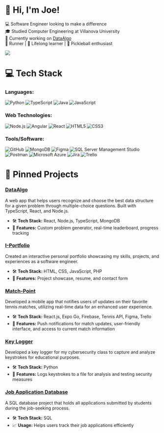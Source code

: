 # 👋 Hi, I'm Joe!
💻 Software Engineer looking to make a difference<br/>
🎓 Studied Computer Engineering at Villanova University<br/>
🎨 Currently working on [DataAlgo](https://github.com/jlopres2/data-algo)<br/>
🏃 Runner | 🧠 Lifelong learner | 🏓 Pickleball enthusiast

<!-- GitHub stats from https://github.com/anuraghazra/github-readme-stats -->
![](https://github-readme-stats.vercel.app/api?username=jlopres2&theme=radical&hide_border=false&include_all_commits=true&count_private=true)<br/>

# 💻 Tech Stack
<!-- Badges from https://github.com/Ileriayo/markdown-badges -->

### Languages:
![Python](https://img.shields.io/badge/python-3670A0?style=for-the-badge&logo=python&logoColor=ffdd54)
![TypeScript](https://img.shields.io/badge/typescript-%23007ACC.svg?style=for-the-badge&logo=typescript&logoColor=white)
![Java](https://img.shields.io/badge/java-%23ED8B00.svg?style=for-the-badge&logo=openjdk&logoColor=white)
![JavaScript](https://img.shields.io/badge/javascript-%23323330.svg?style=for-the-badge&logo=javascript&logoColor=%23F7DF1E)

### Web Technologies:
![Node.js](https://img.shields.io/badge/node.js-6DA55F?style=for-the-badge&logo=node.js&logoColor=white)
![Angular](https://img.shields.io/badge/angular-%23DD0031.svg?style=for-the-badge&logo=angular&logoColor=white)
![React](https://img.shields.io/badge/react-%2320232a.svg?style=for-the-badge&logo=react&logoColor=%2361DAFB)
![HTML5](https://img.shields.io/badge/html5-%23E34F26.svg?style=for-the-badge&logo=html5&logoColor=white)
![CSS3](https://img.shields.io/badge/css3-%231572B6.svg?style=for-the-badge&logo=css3&logoColor=white)

### Tools/Software:
![GitHub](https://img.shields.io/badge/github-%23121011.svg?style=for-the-badge&logo=github&logoColor=white)
![MongoDB](https://img.shields.io/badge/MongoDB-%2347A248.svg?style=for-the-badge&logo=mongodb&logoColor=white)
![Figma](https://img.shields.io/badge/figma-%23F24E1E.svg?style=for-the-badge&logo=figma&logoColor=white)
![SQL Server Management Studio](https://img.shields.io/badge/sql%20server%20management%20studio-%23CC2927.svg?style=for-the-badge&logo=microsoftsqlserver&logoColor=white)
![Postman](https://img.shields.io/badge/Postman-FF6C37?style=for-the-badge&logo=postman&logoColor=white)
![Microsoft Azure](https://img.shields.io/badge/Microsoft%20Azure-0089D6?style=for-the-badge&logo=microsoft-azure&logoColor=white)
![Jira](https://img.shields.io/badge/jira-%230A0FFF.svg?style=for-the-badge&logo=jira&logoColor=white)
![Trello](https://img.shields.io/badge/trello-%23026AA7.svg?style=for-the-badge&logo=trello&logoColor=white)

# 📌 Pinned Projects

### [DataAlgo](https://github.com/jlopres2/data-algo)
A web app that helps users recognize and choose the best data structure for a given problem through multiple-choice questions. Built with TypeScript, React, and Node.js.
- 🛠️ **Tech Stack:** React, Node.js, TypeScript, MongoDB
- 🌟 **Features:** Custom problem generator, real-time leaderboard, progress tracking

### [I-Portfolio](https://github.com/jlopres2/i-portfolio)
Created an interactive personal portfolio showcasing my skills, projects, and experiences as a software engineer.
- 🛠️ **Tech Stack:** HTML, CSS, JavaScript, PHP
- 🌟 **Features:** Project showcase, resume, and contact form

### [Match-Point](https://github.com/jlopres2/match-point)
Developed a mobile app that notifies users of updates on their favorite tennis matches, utilizing real-time data for an enhanced user experience.
- 🛠️ **Tech Stack:** React.js, Expo Go, Firebase, Tennis API, Figma, Trello
- 🌟 **Features:** Push notifications for match updates, user-friendly interface, and access to current match information

### [Key Logger](https://github.com/jlopres2/keylogger)
Developed a key logger for my cybersecurity class to capture and analyze keystrokes for educational purposes.
- 🛠️ **Tech Stack:** Python
- 🌟 **Features:** Logs keystrokes to a file for analysis and testing security measures

### [Job Application Database](https://github.com/jlopres2/job-application-database)
A SQL database project that holds all applications submitted by students during the job-seeking process.
- 🛠️ **Tech Stack:** SQL
- 📈 **Usage:** Helps users track their job applications efficiently

